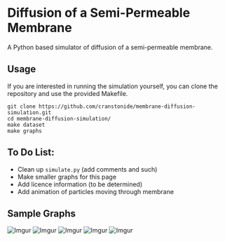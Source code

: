Diffusion of a Semi-Permeable Membrane
======================================

A Python based simulator of diffusion of a semi-permeable membrane.

Usage
-----
If you are interested in running the simulation yourself, you can clone the repository and use the provided Makefile.

    git clone https://github.com/cranstonide/membrane-diffusion-simulation.git
    cd membrane-diffusion-simulation/
    make dataset
    make graphs    

To Do List:
-----------
- Clean up `simulate.py` (add comments and such)
- Make smaller graphs for this page
- Add licence information (to be determined)
- Add animation of particles moving through membrane 

Sample Graphs
-------------
![Imgur](http://i.imgur.com/klXIhObl.png)
![Imgur](http://i.imgur.com/LxlKElEl.png)
![Imgur](http://i.imgur.com/1WKVv0Xl.png)
![Imgur](http://i.imgur.com/vjOrfNBl.png)
![Imgur](http://i.imgur.com/kFGzu6Xl.png)
